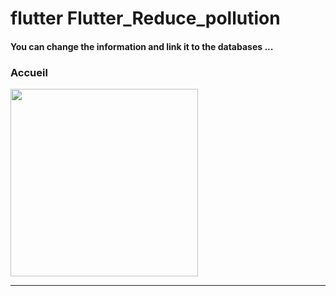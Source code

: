 <h1> flutter Flutter_Reduce_pollution </h1>

<h4> You can change the information and link it to the databases ...</h4> 
<h3>Accueil</h3>

<img src="https://github.com/abenkoula71/Flutter-caffee-d/blob/main/Screenshot_1643032183.png" width="300" /> <hr>
